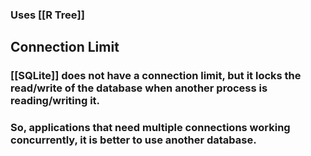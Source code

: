 ### Uses [[R Tree]] 


## Connection Limit

### [[SQLite]] does not have a connection limit, but it locks the read/write of the database when another process is reading/writing it.

### So, applications that need multiple connections working concurrently, it is better to use another database.
